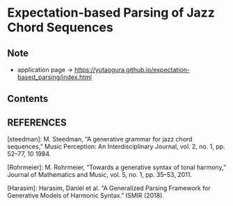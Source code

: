 # Expectation-based Parsing of Jazz Chord Sequences

## Note
- application page -> https://yutaogura.github.io/expectation-based_parsing/index.html
## Contents

## REFERENCES

[steedman]:  M. Steedman, “A generative grammar for jazz chord sequences,” Music Perception: An Interdisciplinary Journal, vol. 2, no. 1, pp. 52–77, 10 1984.

[Rohrmeier]: M. Rohrmeier, “Towards a generative syntax of tonal harmony,” Journal of Mathematics and Music, vol. 5, no. 1, pp. 35–53, 2011.

[Harasim]: Harasim, Daniel et al. “A Generalized Parsing Framework for Generative Models of Harmonic Syntax.” ISMIR (2018).


